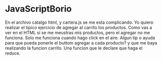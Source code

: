 # JavaScriptBorio
En el archivo catalgo html, y cartera.js se me esta complicando.
Yo quiero realizar el tipico ejercicio de agregar al carrito los productos. Como vas a ver en el HTML si se me meustras mis productos, pero el agregar no me funciona.
Solo me funciona cuando hago click en el aire. Algun tip o ayuda para que pueda ponerle el buttom agregar a cada producto? y que me baya realizando la funcion carrito.
Una funcion que le declare que haga el reduce.
